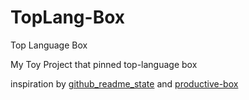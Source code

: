 # TopLang-Box

Top Language Box

My Toy Project that pinned top-language box

inspiration by [github_readme_state](https://github.com/anuraghazra/github-readme-stats#top-languages-card) and [productive-box](https://github.com/maxam2017/productive-box) 
